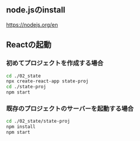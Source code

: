 ## node.jsのinstall

https://nodejs.org/en

## Reactの起動

### 初めてプロジェクトを作成する場合

```sh
cd ./02_state
npx create-react-app state-proj
cd ./state-proj
npm start
```

### 既存のプロジェクトのサーバーを起動する場合

```sh
cd ./02_state/state-proj
npm install
npm start
```